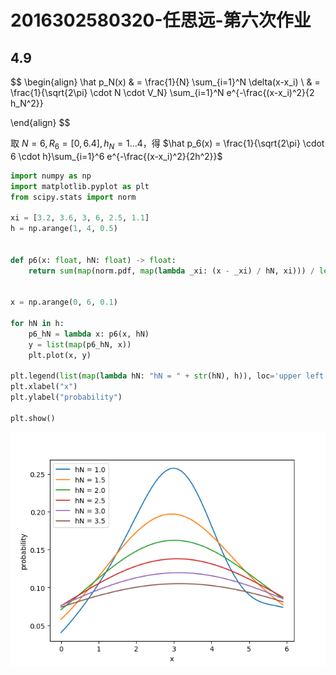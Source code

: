 # 2016302580320-任思远-第六次作业

## 4.9

$$
\begin{align}
\hat p_N(x)
& = \frac{1}{N} \sum_{i=1}^N \delta(x-x_i) \\
& = \frac{1}{\sqrt{2\pi} \cdot N \cdot V_N} \sum_{i=1}^N e^{-\frac{(x-x_i)^2}{2 h_N^2}}

\end{align}
$$

取 $N = 6, R_6 = [0, 6.4], h_N = 1...4$，得 $\hat p_6(x) = \frac{1}{\sqrt{2\pi} \cdot 6 \cdot h}\sum_{i=1}^6 e^{-\frac{(x-x_i)^2}{2h^2}}$

```python
import numpy as np
import matplotlib.pyplot as plt
from scipy.stats import norm

xi = [3.2, 3.6, 3, 6, 2.5, 1.1]
h = np.arange(1, 4, 0.5)


def p6(x: float, hN: float) -> float:
    return sum(map(norm.pdf, map(lambda _xi: (x - _xi) / hN, xi))) / len(xi) / hN ** 1


x = np.arange(0, 6, 0.1)

for hN in h:
    p6_hN = lambda x: p6(x, hN)
    y = list(map(p6_hN, x))
    plt.plot(x, y)

plt.legend(list(map(lambda hN: "hN = " + str(hN), h)), loc='upper left')
plt.xlabel("x")
plt.ylabel("probability")

plt.show()
```

![](./assets/Figure_1.png)